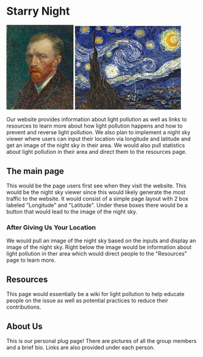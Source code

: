 # Starry Night
<p float="left">
  <img src="assets/vanGogh.jfif" width="35%" />
  <img src="assets/starryNight.webp" width="55%" /> 
</p>

Our website provides information about light pollution as well as links to resources to learn more about how light pollution happens and how to prevent and reverse light pollution.
We also plan to implement a night sky viewer where users can input their location via longitude and latitude and get an image of the night sky in their area. We would also pull statistics about light pollution in their area and direct them to the resources page.

## The main page
This would be the page users first see when they visit the website. This would be the night sky viewer since this would likely generate the most traffic to the website. It would consist of a simple page layout with 2 box labeled "Longitude" and "Latitude". Under these boxes there would be a button that would lead to the image of the night sky.

### After Giving Us Your Location
We would pull an image of the night sky based on the inputs and display an image of the night sky. Right below the image would be information about light pollution in ther area which would direct people to the "Resources" page to learn more.

## Resources
This page would essentially be a wiki for light pollution to help educate people on the issue as well as potential practices to reduce their contributions.

## About Us
This is our personal plug page! There are pictures of all the group members and a brief bio. Links are also provided under each person.